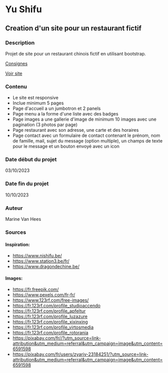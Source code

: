 # Yu Shifu

## Creation d'un site pour un restaurant fictif

### Description

Projet de site pour un restaurant chinois fictif en utilisant bootstrap.

[Consignes](https://github.com/becodeorg/Swartz-8/blob/main/1.The-Field/10.Bootstrap/restaurant.adoc)

[Voir site](https://marinevh.github.io/restaurant-css-framework/)

### Contenu

- Le site est responsive
- Inclue minimum 5 pages
- Page d'accueil a un jumbotron et 2 panels
- Page menu a la forme d'une liste avec des badges
- Page images a une gallerie d'image de minimum 10 images avec une pagination (3 photos par page)
- Page restaurant avec son adresse, une carte et des horaires
- Page contact avec un formulaire de contact contenant le prénom, nom de famille, mail, sujet du message (option multiple), un champs de texte pour le message et un bouton envoyé avec un icon

### Date début du projet

03/10/2023

### Date fin du projet

10/10/2023

### Auteur
Marine Van Hees

### Sources

#### Inspiration:

- https://www.nishifu.be/
- https://www.station3.be/fr/
- https://www.dragondechine.be/

#### Images:

- https://fr.freepik.com/
- https://www.pexels.com/fr-fr/
- https://www.123rf.com/free-images/
- https://fr.123rf.com/profile_studioaccendo
- https://fr.123rf.com/profile_apfeltur
- https://fr.123rf.com/profile_luzazure
- https://fr.123rf.com/profile_xixinxing
- https://fr.123rf.com/profile_virtosmedia
- https://fr.123rf.com/profile_rotorania
- https://pixabay.com/fr//?utm_source=link-attribution&utm_medium=referral&utm_campaign=image&utm_content=6591598
- https://pixabay.com/fr/users/zyariv-23184251/?utm_source=link-attribution&utm_medium=referral&utm_campaign=image&utm_content=6591598
